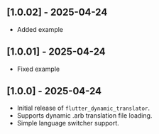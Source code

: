 ## [1.0.02] - 2025-04-24

- Added example

## [1.0.01] - 2025-04-24

- Fixed example

## [1.0.0] - 2025-04-24

- Initial release of `flutter_dynamic_translator`.
- Supports dynamic .arb translation file loading.
- Simple language switcher support.
